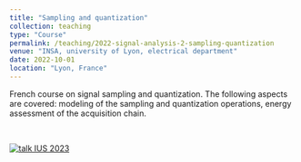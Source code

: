 ```yaml
---
title: "Sampling and quantization"
collection: teaching
type: "Course"
permalink: /teaching/2022-signal-analysis-2-sampling-quantization
venue: "INSA, university of Lyon, electrical department"
date: 2022-10-01
location: "Lyon, France"
---
```


French course on signal sampling and quantization. The following aspects are covered: modeling of the sampling and quantization operations, energy assessment of the acquisition chain.

<br>

[![talk IUS 2023](https://olivier-bernard-creatis.github.io//images//teaching_signal_modeling_2023.png)](https://olivier-bernard-creatis.github.io//files//teaching_sampling_quantization_2023.pdf)





